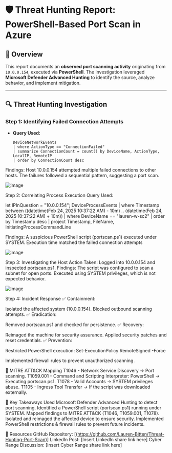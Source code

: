 # 🛡️ Threat Hunting Report: PowerShell-Based Port Scan in Azure

## 📌 Overview
This report documents an **observed port scanning activity** originating from `10.0.0.154`, executed via **PowerShell**. The investigation leveraged **Microsoft Defender Advanced Hunting** to identify the source, analyze behavior, and implement mitigation.

---

## 🔍 **Threat Hunting Investigation**

### **Step 1: Identifying Failed Connection Attempts**
- **Query Used:**
  ```kql
  DeviceNetworkEvents
  | where ActionType == "ConnectionFailed"
  | summarize ConnectionCount = count() by DeviceName, ActionType, LocalIP, RemoteIP
  | order by ConnectionCount desc

Findings:
Host 10.0.0.154 attempted multiple failed connections to other hosts.
The failures followed a sequential pattern, suggesting a port scan.

![image](https://github.com/user-attachments/assets/d4045580-0f61-4895-b515-0b4ef2cef1c2)


Step 2: Correlating Process Execution
Query Used:

let IPInQuestion = "10.0.0.154";
DeviceProcessEvents
| where Timestamp between ((datetime(Feb 24, 2025 10:37:22 AM) - 10m) .. (datetime(Feb 24, 2025 10:37:22 AM) + 10m))
| where DeviceName == "lauren-w-sc2"
| order by Timestamp desc
| project Timestamp, FileName, InitiatingProcessCommandLine

Findings:
A suspicious PowerShell script (portscan.ps1) executed under SYSTEM.
Execution time matched the failed connection attempts


![image](https://github.com/user-attachments/assets/d0334598-ef8c-4a65-ab1c-23ecc0fa0eba)


Step 3: Investigating the Host
Action Taken: Logged into 10.0.0.154 and inspected portscan.ps1.
Findings:
The script was configured to scan a subnet for open ports.
Executed using SYSTEM privileges, which is not expected behavior.

![image](https://github.com/user-attachments/assets/8f89849d-92da-4d26-881d-b42d65706d8d)

Step 4: Incident Response
✅ Containment:

Isolated the affected system (10.0.0.154).
Blocked outbound scanning attempts.
✅ Eradication:

Removed portscan.ps1 and checked for persistence.
✅ Recovery:

Reimaged the machine for security assurance.
Applied security patches and reset credentials.
✅ Prevention:

Restricted PowerShell execution:
Set-ExecutionPolicy RemoteSigned -Force

Implemented firewall rules to prevent unauthorized scanning.

🔹 MITRE ATT&CK Mapping
T1046 - Network Service Discovery → Port scanning.
T1059.001 - Command and Scripting Interpreter: PowerShell → Executing portscan.ps1.
T1078 - Valid Accounts → SYSTEM privileges abuse.
T1105 - Ingress Tool Transfer → If the script was downloaded externally.

🎯 Key Takeaways
Used Microsoft Defender Advanced Hunting to detect port scanning.
Identified a PowerShell script (portscan.ps1) running under SYSTEM.
Mapped findings to MITRE ATT&CK (T1046, T1059.001, T1078).
Isolated and reimaged the affected device to ensure security.
Implemented PowerShell restrictions & firewall rules to prevent future incidents.

🔗 Resources
GitHub Repository: [(https://github.com/Lauren-Bitten/Threat-Hunting-Port-Scan)]
LinkedIn Post: [Insert LinkedIn share link here]
Cyber Range Discussion: [Insert Cyber Range share link here]

